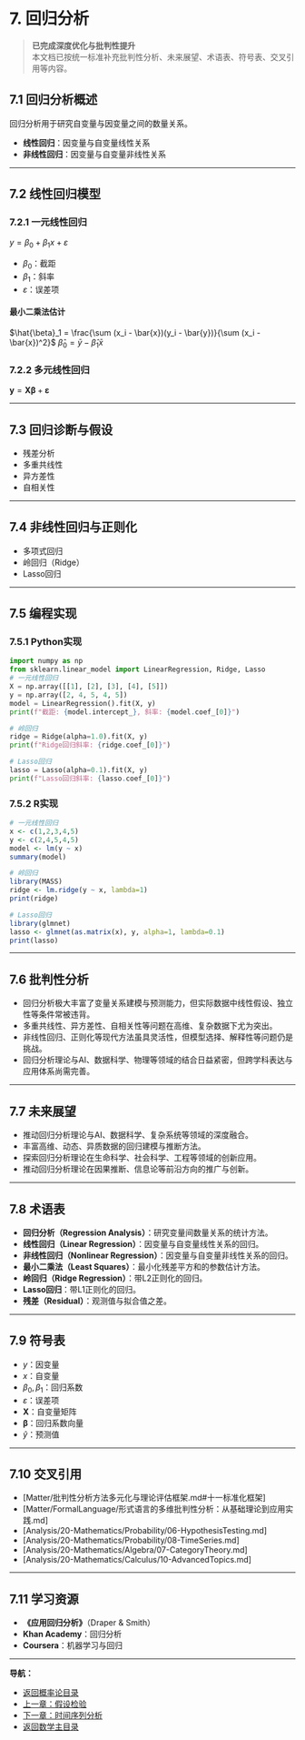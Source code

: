 # 7. 回归分析

> **已完成深度优化与批判性提升**  
> 本文档已按统一标准补充批判性分析、未来展望、术语表、符号表、交叉引用等内容。

## 7.1 回归分析概述

回归分析用于研究自变量与因变量之间的数量关系。

- **线性回归**：因变量与自变量线性关系
- **非线性回归**：因变量与自变量非线性关系

---

## 7.2 线性回归模型

### 7.2.1 一元线性回归

$y = \beta_0 + \beta_1 x + \varepsilon$

- $\beta_0$：截距
- $\beta_1$：斜率
- $\varepsilon$：误差项

#### 最小二乘法估计

$\hat{\beta}_1 = \frac{\sum (x_i - \bar{x})(y_i - \bar{y})}{\sum (x_i - \bar{x})^2}$
$\hat{\beta}_0 = \bar{y} - \hat{\beta}_1 \bar{x}$

### 7.2.2 多元线性回归

$\mathbf{y} = \mathbf{X}\boldsymbol{\beta} + \boldsymbol{\varepsilon}$

---

## 7.3 回归诊断与假设

- 残差分析
- 多重共线性
- 异方差性
- 自相关性

---

## 7.4 非线性回归与正则化

- 多项式回归
- 岭回归（Ridge）
- Lasso回归

---

## 7.5 编程实现

### 7.5.1 Python实现

```python
import numpy as np
from sklearn.linear_model import LinearRegression, Ridge, Lasso
# 一元线性回归
X = np.array([[1], [2], [3], [4], [5]])
y = np.array([2, 4, 5, 4, 5])
model = LinearRegression().fit(X, y)
print(f"截距: {model.intercept_}, 斜率: {model.coef_[0]}")

# 岭回归
ridge = Ridge(alpha=1.0).fit(X, y)
print(f"Ridge回归斜率: {ridge.coef_[0]}")

# Lasso回归
lasso = Lasso(alpha=0.1).fit(X, y)
print(f"Lasso回归斜率: {lasso.coef_[0]}")
```

### 7.5.2 R实现

```r
# 一元线性回归
x <- c(1,2,3,4,5)
y <- c(2,4,5,4,5)
model <- lm(y ~ x)
summary(model)

# 岭回归
library(MASS)
ridge <- lm.ridge(y ~ x, lambda=1)
print(ridge)

# Lasso回归
library(glmnet)
lasso <- glmnet(as.matrix(x), y, alpha=1, lambda=0.1)
print(lasso)
```

---

## 7.6 批判性分析

- 回归分析极大丰富了变量关系建模与预测能力，但实际数据中线性假设、独立性等条件常被违背。
- 多重共线性、异方差性、自相关性等问题在高维、复杂数据下尤为突出。
- 非线性回归、正则化等现代方法虽具灵活性，但模型选择、解释性等问题仍是挑战。
- 回归分析理论与AI、数据科学、物理等领域的结合日益紧密，但跨学科表达与应用体系尚需完善。

---

## 7.7 未来展望

- 推动回归分析理论与AI、数据科学、复杂系统等领域的深度融合。
- 丰富高维、动态、异质数据的回归建模与推断方法。
- 探索回归分析理论在生命科学、社会科学、工程等领域的创新应用。
- 推动回归分析理论在因果推断、信息论等前沿方向的推广与创新。

---

## 7.8 术语表

- **回归分析（Regression Analysis）**：研究变量间数量关系的统计方法。
- **线性回归（Linear Regression）**：因变量与自变量线性关系的回归。
- **非线性回归（Nonlinear Regression）**：因变量与自变量非线性关系的回归。
- **最小二乘法（Least Squares）**：最小化残差平方和的参数估计方法。
- **岭回归（Ridge Regression）**：带L2正则化的回归。
- **Lasso回归**：带L1正则化的回归。
- **残差（Residual）**：观测值与拟合值之差。

---

## 7.9 符号表

- $y$：因变量
- $x$：自变量
- $\beta_0, \beta_1$：回归系数
- $\varepsilon$：误差项
- $\mathbf{X}$：自变量矩阵
- $\boldsymbol{\beta}$：回归系数向量
- $\hat{y}$：预测值

---

## 7.10 交叉引用

- [Matter/批判性分析方法多元化与理论评估框架.md#十一标准化框架]
- [Matter/FormalLanguage/形式语言的多维批判性分析：从基础理论到应用实践.md]
- [Analysis/20-Mathematics/Probability/06-HypothesisTesting.md]
- [Analysis/20-Mathematics/Probability/08-TimeSeries.md]
- [Analysis/20-Mathematics/Algebra/07-CategoryTheory.md]
- [Analysis/20-Mathematics/Calculus/10-AdvancedTopics.md]

---

## 7.11 学习资源

- **《应用回归分析》**（Draper & Smith）
- **Khan Academy**：回归分析
- **Coursera**：机器学习与回归

---
**导航：**

- [返回概率论目录](README.md)
- [上一章：假设检验](06-HypothesisTesting.md)
- [下一章：时间序列分析](08-TimeSeries.md)
- [返回数学主目录](../README.md)
